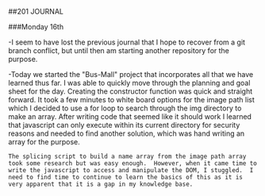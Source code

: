 ##201 JOURNAL

###Monday 16th

-I seem to have lost the previous journal that I hope to recover from a git branch conflict, but until then am starting another repository for the purpose.  

-Today we started the "Bus-Mall" project that incorporates all that we have learned thus far.  I was able to quickly move through the planning and goal sheet for the day.  Creating the constructor function was quick and straight forward.  It took a few minutes to white board options for the image path list which I decided to use a for loop to search through the img directory to make an array.  After writing code that seemed like it should work I learned that javascript can only execute within its current directory for security reasons and needed to find another solution, which was hand writing an array for the purpose.

    The splicing script to build a name array from the image path array took some research but was easy enough.  However, when it came time to write the javascript to access and manipulate the DOM, I stuggled.  I need to find time to continue to learn the basics of this as it is very apparent that it is a gap in my knowledge base.  
